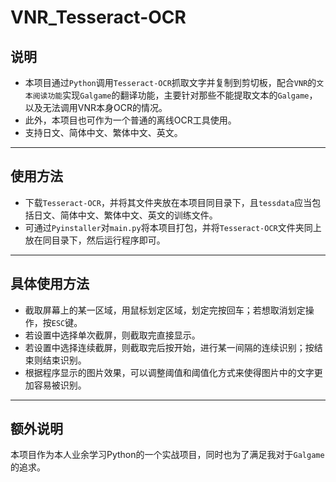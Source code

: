 #  VNR_Tesseract-OCR

## 说明

- 本项目通过`Python`调用`Tesseract-OCR`抓取文字并复制到剪切板，配合`VNR`的`文本阅读功能`实现`Galgame`的翻译功能，主要针对那些不能提取文本的`Galgame`，以及无法调用VNR本身OCR的情况。
- 此外，本项目也可作为一个普通的离线OCR工具使用。
- 支持日文、简体中文、繁体中文、英文。

---

## 使用方法

-  下载`Tesseract-OCR`，并将其文件夹放在本项目同目录下，且`tessdata`应当包括日文、简体中文、繁体中文、英文的训练文件。
- 可通过`Pyinstaller`对`main.py`将本项目打包，并将`Tesseract-OCR`文件夹同上放在同目录下，然后运行程序即可。

---

## 具体使用方法

- 截取屏幕上的某一区域，用鼠标划定区域，划定完按回车；若想取消划定操作，按`ESC`键。
- 若设置中选择单次截屏，则截取完直接显示。
- 若设置中选择连续截屏，则截取完后按开始，进行某一间隔的连续识别；按结束则结束识别。
- 根据程序显示的图片效果，可以调整阈值和阈值化方式来使得图片中的文字更加容易被识别。

---

## 额外说明

本项目作为本人业余学习Python的一个实战项目，同时也为了满足我对于`Galgame`的追求。